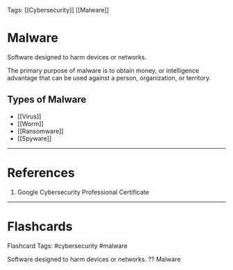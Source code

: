 Tags: [[Cybersecurity]] [[Malware]]
# Malware

Software designed to harm devices or networks.

The primary purpose of malware is to obtain money, or intelligence advantage that can be used against a person, organization, or territory.

## Types of Malware

- [[Virus]]
- [[Worm]]
- [[Ransomware]]
- [[Spyware]]


---
# References

1. Google Cybersecurity Professional Certificate

---
# Flashcards

Flashcard Tags: #cybersecurity #malware 

Software designed to harm devices or networks.
??
Malware
<!--SR:!2024-06-23,43,308!2024-05-17,11,210-->